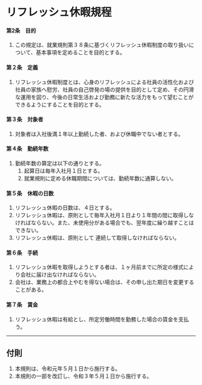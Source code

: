 # リフレッシュ休暇規程

#### 第2条　目的

1. この規定は、就業規則第３８条に基づくリフレッシュ休暇制度の取り扱いについて、基本事項を定めることを目的とする。

#### 第２条　定義

1. リフレッシュ休暇制度とは、心身のリフレッシュによる社員の活性化および社員の家族へ慰労、社員の自己啓発の場の提供を目的として定め、その円滑な運用を図り、今後の日常生活および勤務に新たな活力をもって望むことができるようにすることを目的とする。

#### 第３条　対象者

1. 対象者は入社後満１年以上勤続した者、および休職中でない者とする。

#### 第４条　勤続年数

1. 勤続年数の算定は以下の通りとする。
    1. 起算日は毎年入社月１日とする。
    1. 就業規則に定める休職期間については、勤続年数に通算しない。

#### 第５条　休暇の日数

1. リフレッシュ休暇の日数は、４日とする。
1. リフレッシュ休暇は、原則として毎年入社月１日より１年間の間に取得しなければならない。また、未使用分がある場合でも、翌年度に繰り越すことはできない。
1. リフレッシュ休暇は、原則として 連続して取得しなければならない。

#### 第６条　手続

1. リフレッシュ休暇を取得しようとする者は、１ヶ月前までに所定の様式により会社に届け出なければならない。
1. 会社は、業務上の都合上やむを得ない場合は、その申し出た期日を変更することがある。

#### 第７条　賃金

1. リフレッシュ休暇は有給とし、所定労働時間を勤務した場合の賃金を支払う。

---

## 付則

1. 本規則は、令和元年５月１日から施行する。
1. 本規則の一部を改訂し、令和３年５月１日から施行する。
